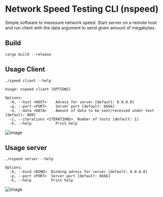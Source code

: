 # Network Speed Testing CLI (nspeed)

Simple software to meassure network speed. Start server on a remote host and run client with
the data argument to send given amount of megabytes.

## Build

```
cargo build --release
```

## Usage Client

```
./speed client --help

Usage: nspeed client [OPTIONS]

Options:
  -H, --host <HOST>    Adress for server [default: 0.0.0.0]
  -p, --port <PORT>    Server port [default: 6666]
  -d, --data <DATA>    Amount of data to be sent/received under test [default: 800]
  -i, --iterations <ITERATIONS>  Number of tests [default: 1]
  -h, --help           Print help
```

![image](https://github.com/cannibalcow/nspeed/assets/6787042/683b7428-fc72-4074-9d32-3e380ce5131a)

## Usage server

```
./nspeed server --help

Options:
  -b, --bind <BIND>  Binding adress for server [default: 0.0.0.0]
  -p, --port <PORT>  Server port [default: 6666]
  -h, --help         Print help
```

![image](https://github.com/cannibalcow/nspeed/assets/6787042/72533aef-5db1-41d3-83ec-a2ea9aa845d2)
